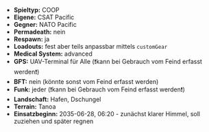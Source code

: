* **Spieltyp:** COOP
* **Eigene:** CSAT Pacific
* **Gegner:** NATO Pacific
* **Permadeath:** nein
* **Respawn:** ja
* **Loadouts:** fest aber teils anpassbar mittels `customGear`
* **Medical System:** advanced
* **GPS:** UAV-Terminal für Alle (❗kann bei Gebrauch vom Feind erfasst werden❗)
* **BFT:** nein (könnte sonst vom Feind erfasst werden)
* **Funk:** jeder (❗kann bei Gebrauch vom Feind erfasst werden❗)
* **Landschaft:** Hafen, Dschungel
* **Terrain:** Tanoa
* **Einsatzbeginn:** 2035-06-28, 06:20 - zunächst klarer Himmel, soll zuziehen und später regnen

